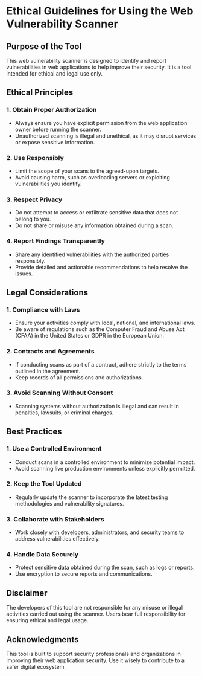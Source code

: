 # Ethical Guidelines for Using the Web Vulnerability Scanner

## Purpose of the Tool

This web vulnerability scanner is designed to identify and report vulnerabilities in web applications to help improve their security. It is a tool intended for ethical and legal use only.

## Ethical Principles

### 1. Obtain Proper Authorization

- Always ensure you have explicit permission from the web application owner before running the scanner.
- Unauthorized scanning is illegal and unethical, as it may disrupt services or expose sensitive information.

### 2. Use Responsibly

- Limit the scope of your scans to the agreed-upon targets.
- Avoid causing harm, such as overloading servers or exploiting vulnerabilities you identify.

### 3. Respect Privacy

- Do not attempt to access or exfiltrate sensitive data that does not belong to you.
- Do not share or misuse any information obtained during a scan.

### 4. Report Findings Transparently

- Share any identified vulnerabilities with the authorized parties responsibly.
- Provide detailed and actionable recommendations to help resolve the issues.

## Legal Considerations

### 1. Compliance with Laws

- Ensure your activities comply with local, national, and international laws.
- Be aware of regulations such as the Computer Fraud and Abuse Act (CFAA) in the United States or GDPR in the European Union.

### 2. Contracts and Agreements

- If conducting scans as part of a contract, adhere strictly to the terms outlined in the agreement.
- Keep records of all permissions and authorizations.

### 3. Avoid Scanning Without Consent

- Scanning systems without authorization is illegal and can result in penalties, lawsuits, or criminal charges.

## Best Practices

### 1. Use a Controlled Environment

- Conduct scans in a controlled environment to minimize potential impact.
- Avoid scanning live production environments unless explicitly permitted.

### 2. Keep the Tool Updated

- Regularly update the scanner to incorporate the latest testing methodologies and vulnerability signatures.

### 3. Collaborate with Stakeholders

- Work closely with developers, administrators, and security teams to address vulnerabilities effectively.

### 4. Handle Data Securely

- Protect sensitive data obtained during the scan, such as logs or reports.
- Use encryption to secure reports and communications.

## Disclaimer

The developers of this tool are not responsible for any misuse or illegal activities carried out using the scanner. Users bear full responsibility for ensuring ethical and legal usage.

## Acknowledgments

This tool is built to support security professionals and organizations in improving their web application security. Use it wisely to contribute to a safer digital ecosystem.
